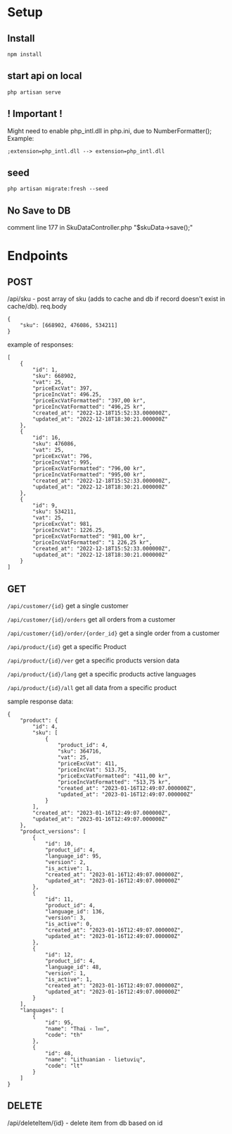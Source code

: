 # Setup

## Install
```
npm install
```
## start api on local
```
php artisan serve
```
## ! Important !
Might need to enable php_intl.dll in php.ini, due to NumberFormatter();
Example:
```
;extension=php_intl.dll --> extension=php_intl.dll
```
## seed
```
php artisan migrate:fresh --seed
```
## No Save to DB
comment line 177 in SkuDataController.php "$skuData->save();"

# Endpoints

## POST 
/api/sku - post array of sku (adds to cache and db if record doesn't exist in cache/db).
req.body 
```
{
    "sku": [668902, 476086, 534211]
}
```
example of responses:
```
[
	{
		"id": 1,
		"sku": 668902,
		"vat": 25,
		"priceExcVat": 397,
		"priceIncVat": 496.25,
		"priceExcVatFormatted": "397,00 kr",
		"priceIncVatFormatted": "496,25 kr",
		"created_at": "2022-12-18T15:52:33.000000Z",
		"updated_at": "2022-12-18T18:30:21.000000Z"
	},
	{
		"id": 16,
		"sku": 476086,
		"vat": 25,
		"priceExcVat": 796,
		"priceIncVat": 995,
		"priceExcVatFormatted": "796,00 kr",
		"priceIncVatFormatted": "995,00 kr",
		"created_at": "2022-12-18T15:52:33.000000Z",
		"updated_at": "2022-12-18T18:30:21.000000Z"
	},
	{
		"id": 9,
		"sku": 534211,
		"vat": 25,
		"priceExcVat": 981,
		"priceIncVat": 1226.25,
		"priceExcVatFormatted": "981,00 kr",
		"priceIncVatFormatted": "1 226,25 kr",
		"created_at": "2022-12-18T15:52:33.000000Z",
		"updated_at": "2022-12-18T18:30:21.000000Z"
	}
]
```

## GET 

```/api/customer/{id}```
get a single customer

```/api/customer/{id}/orders```
get all orders from a customer

```/api/customer/{id}/order/{order_id}```
get a single order from a customer

```/api/product/{id}```
get a specific Product

```/api/product/{id}/ver```
get a specific products version data

```/api/product/{id}/lang```
get a specific products active languages

```/api/product/{id}/all```
get all data from a specific product

sample response data:
```
{
	"product": {
		"id": 4,
		"sku": [
			{
				"product_id": 4,
				"sku": 364716,
				"vat": 25,
				"priceExcVat": 411,
				"priceIncVat": 513.75,
				"priceExcVatFormatted": "411,00 kr",
				"priceIncVatFormatted": "513,75 kr",
				"created_at": "2023-01-16T12:49:07.000000Z",
				"updated_at": "2023-01-16T12:49:07.000000Z"
			}
		],
		"created_at": "2023-01-16T12:49:07.000000Z",
		"updated_at": "2023-01-16T12:49:07.000000Z"
	},
	"product_versions": [
		{
			"id": 10,
			"product_id": 4,
			"language_id": 95,
			"version": 2,
			"is_active": 1,
			"created_at": "2023-01-16T12:49:07.000000Z",
			"updated_at": "2023-01-16T12:49:07.000000Z"
		},
		{
			"id": 11,
			"product_id": 4,
			"language_id": 136,
			"version": 3,
			"is_active": 0,
			"created_at": "2023-01-16T12:49:07.000000Z",
			"updated_at": "2023-01-16T12:49:07.000000Z"
		},
		{
			"id": 12,
			"product_id": 4,
			"language_id": 48,
			"version": 1,
			"is_active": 1,
			"created_at": "2023-01-16T12:49:07.000000Z",
			"updated_at": "2023-01-16T12:49:07.000000Z"
		}
	],
	"languages": [
		{
			"id": 95,
			"name": "Thai - ไทย",
			"code": "th"
		},
		{
			"id": 48,
			"name": "Lithuanian - lietuvių",
			"code": "lt"
		}
	]
}
```

## DELETE 
/api/deleteItem/{id} - delete item from db based on id
